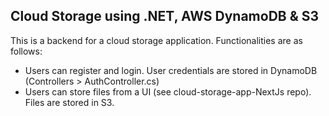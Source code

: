 ## Cloud Storage using .NET, AWS DynamoDB & S3

This is a backend for a cloud storage application. Functionalities are as follows:

* Users can register and login. User credentials are stored in DynamoDB (Controllers > AuthController.cs)
* Users can store files from a UI (see cloud-storage-app-NextJs repo). Files are stored in S3. 
